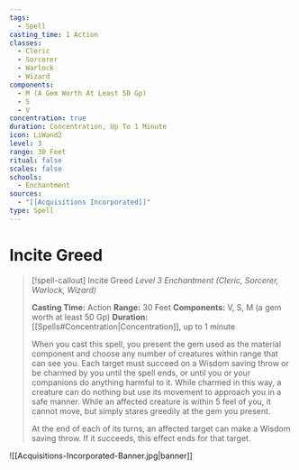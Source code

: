 ```yaml
---
tags:
  - Spell
casting_time: 1 Action
classes:
  - Cleric
  - Sorcerer
  - Warlock
  - Wizard
components:
  - M (A Gem Worth At Least 50 Gp)
  - S
  - V
concentration: true
duration: Concentration, Up To 1 Minute
icon: LiWand2
level: 3
range: 30 Feet
ritual: false
scales: false
schools:
  - Enchantment
sources:
  - "[[Acquisitions Incorporated]]"
type: Spell
---
```


# Incite Greed

>[!spell-callout] Incite Greed
>_Level 3 Enchantment (Cleric, Sorcerer, Warlock, Wizard)_
>
>**Casting Time:** Action
>**Range:** 30 Feet
>**Components:** V, S, M (a gem worth at least 50 Gp)
>**Duration:** [[Spells#Concentration|Concentration]], up to 1 minute
>
>When you cast this spell, you present the gem used as the material component and choose any number of creatures within range that can see you. Each target must succeed on a Wisdom saving throw or be charmed by you until the spell ends, or until you or your companions do anything harmful to it. While charmed in this way, a creature can do nothing but use its movement to approach you in a safe manner. While an affected creature is within 5 feel of you, it cannot move, but simply stares greedily at the gem you present.
>
>At the end of each of its turns, an affected target can make a Wisdom saving throw. If it succeeds, this effect ends for that target.

![[Acquisitions-Incorporated-Banner.jpg|banner]]
